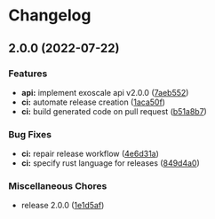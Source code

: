 # Changelog

## 2.0.0 (2022-07-22)


### Features

* **api:** implement exoscale api v2.0.0 ([7aeb552](https://github.com/SonicFrog/exoscale/commit/7aeb5521f01a75b7a7f257da8435cf33b39d3daf))
* **ci:** automate release creation ([1aca50f](https://github.com/SonicFrog/exoscale/commit/1aca50f71efb2ea811f8ab075ac789c566ea7bff))
* **ci:** build generated code on pull request ([b51a8b7](https://github.com/SonicFrog/exoscale/commit/b51a8b7b7d8059ed1fda2bbe94e32356eea1713e))


### Bug Fixes

* **ci:** repair release workflow ([4e6d31a](https://github.com/SonicFrog/exoscale/commit/4e6d31a3c9f2c2e11e344023105445c31dd22943))
* **ci:** specify rust language for releases ([849d4a0](https://github.com/SonicFrog/exoscale/commit/849d4a04c749eea44c7595baa33ab96dd0be5543))


### Miscellaneous Chores

* release 2.0.0 ([1e1d5af](https://github.com/SonicFrog/exoscale/commit/1e1d5af10228febab0bc6610e7903a922457eb50))
